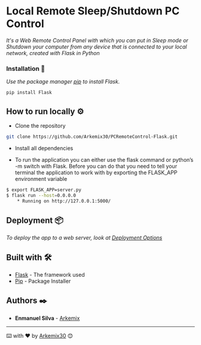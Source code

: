 # Local Remote Sleep/Shutdown PC Control 

_It's a Web Remote Control Panel with which you can put in Sleep mode or Shutdown your computer from any device that is connected to your local network, created with Flask in Python_

### Installation 🔧

_Use the package manager [pip](https://pip.pypa.io/en/stable/) to install Flask._

```bash
pip install Flask
```

## How to run locally ⚙️

* Clone the repository
```bash
git clone https://github.com/Arkemix30/PCRemoteControl-Flask.git
```
* Install all dependencies

* To run the application you can either use the flask command or python’s -m switch with Flask. Before you can do that you need to tell your terminal the application to work with by exporting the FLASK_APP environment variable

```bash
$ export FLASK_APP=server.py
$ flask run --host=0.0.0.0
    * Running on http://127.0.0.1:5000/
```
## Deployment 📦

_To deploy the app to a web server, look at [Deployment Options](https://flask.palletsprojects.com/en/1.1.x/deploying/#deployment)_

## Built with 🛠️


* [Flask](https://flask.palletsprojects.com/en/1.1.x/) - The framework used
* [Pip](https://pip.pypa.io/en/stable/) - Package Installer
## Authors ✒️

* **Enmanuel Silva** - [Arkemix](https://github.com/Arkemix30)

---
⌨️ with ❤️ by [Arkemix30](https://github.com/Arkemix) 😊
